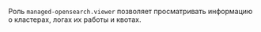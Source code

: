 Роль `managed-opensearch.viewer` позволяет просматривать информацию о кластерах, логах их работы и квотах.